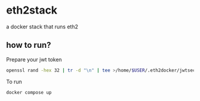 # eth2stack
a docker stack that runs eth2

## how to run?
Prepare your jwt token
```bash
openssl rand -hex 32 | tr -d "\n" | tee >/home/$USER/.eth2docker/jwtsecret/jwt.hex
```

To run
```
docker compose up
```
